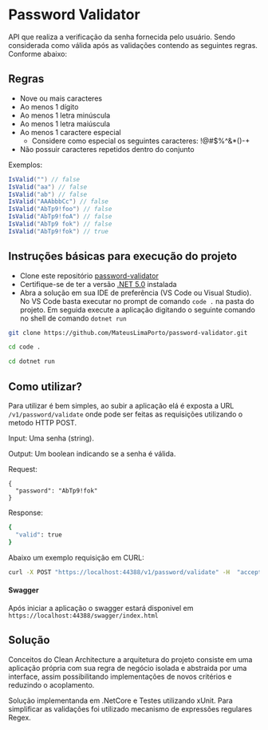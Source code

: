 # Password Validator

API que realiza a verificação da senha fornecida pelo usuário. Sendo considerada como válida após as validações contendo as seguintes regras. Conforme abaixo:


## Regras

- Nove ou mais caracteres
- Ao menos 1 dígito
- Ao menos 1 letra minúscula
- Ao menos 1 letra maiúscula
- Ao menos 1 caractere especial
  - Considere como especial os seguintes caracteres: !@#$%^&*()-+
- Não possuir caracteres repetidos dentro do conjunto

Exemplos:  

```c#
IsValid("") // false  
IsValid("aa") // false  
IsValid("ab") // false  
IsValid("AAAbbbCc") // false  
IsValid("AbTp9!foo") // false  
IsValid("AbTp9!foA") // false
IsValid("AbTp9 fok") // false
IsValid("AbTp9!fok") // true
```

## Instruções básicas para execução do projeto

- Clone este repositório [password-validator](https://github.com/MateusLimaPorto/password-validator.git)
- Certifique-se de ter a versão [.NET 5.0](https://dotnet.microsoft.com/download/dotnet/5.0) instalada 
- Abra a solução em sua IDE de preferência (VS Code ou Visual Studio). No VS Code basta executar no prompt de comando `code .` na pasta do projeto. Em seguida execute a aplicação digitando o seguinte comando no shell de comando `dotnet run`

```bash
git clone https://github.com/MateusLimaPorto/password-validator.git
```

```bash
cd code .
```

```bash
cd dotnet run
```

## Como utilizar?

Para utilizar é bem simples, ao subir a aplicação elá é exposta a URL `/v1/password/validate` onde pode ser feitas as requisições utilizando o metodo HTTP POST.

Input: Uma senha (string).

Output: Um boolean indicando se a senha é válida.


Request:
```
{
  "password": "AbTp9!fok"
}
```

Response:
```bash
{
  "valid": true
}
```

Abaixo um exemplo requisição em CURL:
```bash
curl -X POST "https://localhost:44388/v1/password/validate" -H  "accept: */*" -H  "Content-Type: application/json" -d "{\"password\":\"AbTp9!fok\"}"
```

#### Swagger

Após iniciar a aplicação o swagger estará disponivel em `https://localhost:44388/swagger/index.html`
  
  
## Solução

Conceitos do Clean Architecture a arquitetura do projeto consiste em uma aplicação própria com sua regra de negócio isolada e abstraida por uma interface, assim possibilitando implementações de novos critérios e reduzindo o acoplamento.

Solução implementanda em .NetCore e Testes utilizando xUnit. Para simplificar as validações foi utilizado mecanismo de expressões regulares Regex.